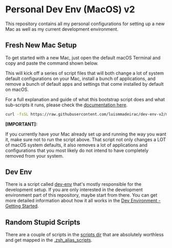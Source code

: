 # Personal Dev Env (MacOS) v2

This repository contains all my personal configurations for setting up a new Mac as well as my current development environment.

## Fresh New Mac Setup

To get started with a new Mac, just open the default macOS Terminal and copy and paste the command shown below.

This will kick off a series of script files that will both change a lot of system default configurations on your Mac, install a bunch of applications, and remove a bunch of default apps and settings that come installed by default on macOS.

For a full explanation and guide of what this bootstrap script does and what sub-scripts it runs, please check the [documentation here](./).

```bash
curl -fsSL https://raw.githubusercontent.com/luismmadeirac/dev-env-v2/main/setup/bootstrap.sh | bash
```

**[IMPORTANT]:**

If you currently have your Mac already set up and running the way you want it, make sure not to run the script above. That script not only changes a LOT of macOS system defaults, it also removes a lot of applications and configurations that you most likely do not intend to have completely removed from your system.

## Dev Env

There is a script called [dev-env](./) that's mostly responsible for the development setup. If you are only interested in the development environment part of this repository, maybe start from there. You can get more detailed information about how it all works in the [Dev Environment - Getting Started](./).

## Random Stupid Scripts

There are a couple of scripts in the [scripts dir](./env/.local/scripts) that are absolutely worthless and get mapped in the [.zsh_alias_scripts]().

